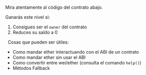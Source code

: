 Mira atentamente al código del contrato abajo.

Ganarás este nivel si:
1) Consigues ser el `owner` del contrato
2) Reduces su saldo a 0

&nbsp;
Cosas que pueden ser útiles:
* Como mandar ether interactuando con el ABI de un contrato
* Como mandar ether sin usar el ABI
* Como convertir entre wei/ether (consulta el comando `help()`)
* Métodos Fallback
